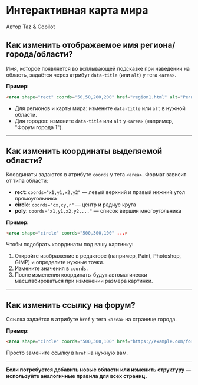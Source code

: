 # Интерактивная карта мира

Автор Taz & Copilot

## Как изменить отображаемое имя региона/города/области?

Имя, которое появляется во всплывающей подсказке при наведении на область, задаётся через атрибут `data-title` (или `alt`) у тега `<area>`.

**Пример:**
```html
<area shape="rect" coords="50,50,200,200" href="region1.html" alt="Регион 1" data-title="Регион 1">
```
- Для регионов и карты мира: измените `data-title` или `alt` в нужной области.
- Для городов: измените `data-title` или `alt` у `<area>` (например, "Форум города 1").

---

## Как изменить координаты выделяемой области?

Координаты задаются в атрибуте `coords` у тега `<area>`. Формат зависит от типа области:
- **rect**: `coords="x1,y1,x2,y2"` — левый верхний и правый нижний угол прямоугольника
- **circle**: `coords="cx,cy,r"` — центр и радиус круга
- **poly**: `coords="x1,y1,x2,y2,..."` — список вершин многоугольника

**Пример:**
```html
<area shape="circle" coords="500,300,100" ...>
```
Чтобы подобрать координаты под вашу картинку:
1. Откройте изображение в редакторе (например, Paint, Photoshop, GIMP) и определите нужные точки.
2. Измените значения в `coords`.
3. После изменения координаты будут автоматически масштабироваться при изменении размера картинки.

---

## Как изменить ссылку на форум?

Ссылка задаётся в атрибуте `href` у тега `<area>` на странице города.

**Пример:**
```html
<area shape="circle" coords="500,300,100" href="https://example.com/forum/city1" ...>
```
Просто замените ссылку в `href` на нужную вам.

---

**Если потребуется добавить новые области или изменить структуру — используйте аналогичные правила для всех страниц.**
